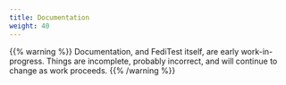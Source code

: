 ```yaml
---
title: Documentation
weight: 40
---
```


{{% warning %}}
Documentation, and FediTest itself, are early work-in-progress. Things are incomplete,
probably incorrect, and will continue to change as work proceeds.
{{% /warning %}}

